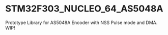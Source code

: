 # STM32F303_NUCLEO_64_AS5048A
Prototype Library for AS5048A Encoder with NSS Pulse mode and DMA. WIP!

